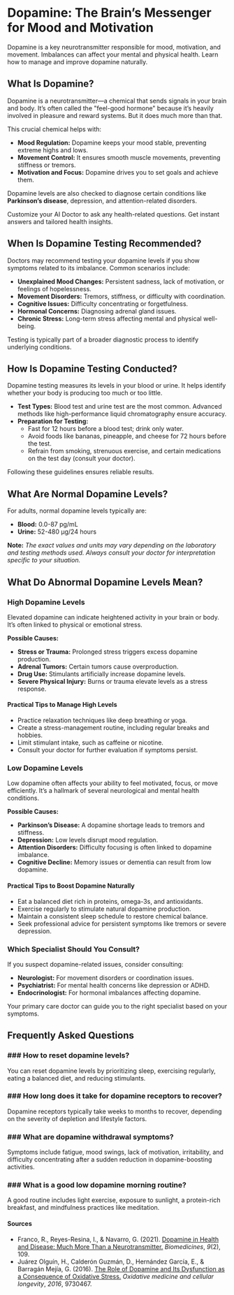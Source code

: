 # Dopamine: The Brain’s Messenger for Mood and Motivation

Dopamine is a key neurotransmitter responsible for mood, motivation, and movement. Imbalances can affect your mental and physical health. Learn how to manage and improve dopamine naturally.

## What Is Dopamine?

Dopamine is a neurotransmitter—a chemical that sends signals in your brain and body. It’s often called the "feel-good hormone" because it’s heavily involved in pleasure and reward systems. But it does much more than that.

This crucial chemical helps with:

- **Mood Regulation:** Dopamine keeps your mood stable, preventing extreme highs and lows.
- **Movement Control:** It ensures smooth muscle movements, preventing stiffness or tremors.
- **Motivation and Focus:** Dopamine drives you to set goals and achieve them.

Dopamine levels are also checked to diagnose certain conditions like **Parkinson’s disease**, depression, and attention-related disorders.

Customize your AI Doctor to ask any health-related questions. Get instant answers and tailored health insights.

## When Is Dopamine Testing Recommended?

Doctors may recommend testing your dopamine levels if you show symptoms related to its imbalance. Common scenarios include:

- **Unexplained Mood Changes:** Persistent sadness, lack of motivation, or feelings of hopelessness.
- **Movement Disorders:** Tremors, stiffness, or difficulty with coordination.
- **Cognitive Issues:** Difficulty concentrating or forgetfulness.
- **Hormonal Concerns:** Diagnosing adrenal gland issues.
- **Chronic Stress:** Long-term stress affecting mental and physical well-being.

Testing is typically part of a broader diagnostic process to identify underlying conditions.

## How Is Dopamine Testing Conducted?

Dopamine testing measures its levels in your blood or urine. It helps identify whether your body is producing too much or too little.

- **Test Types:** Blood test and urine test are the most common. Advanced methods like high-performance liquid chromatography ensure accuracy.
- **Preparation for Testing:**
  - Fast for 12 hours before a blood test; drink only water.
  - Avoid foods like bananas, pineapple, and cheese for 72 hours before the test.
  - Refrain from smoking, strenuous exercise, and certain medications on the test day (consult your doctor).

Following these guidelines ensures reliable results.

## What Are Normal Dopamine Levels?

For adults, normal dopamine levels typically are:

- **Blood:** 0.0-87 pg/mL
- **Urine:** 52-480 µg/24 hours

**Note:** _The exact values and units may vary depending on the laboratory and testing methods used. Always consult your doctor for interpretation specific to your situation._

## What Do Abnormal Dopamine Levels Mean?

### High Dopamine Levels

Elevated dopamine can indicate heightened activity in your brain or body. It’s often linked to physical or emotional stress.

**Possible Causes:**

- **Stress or Trauma:** Prolonged stress triggers excess dopamine production.
- **Adrenal Tumors:** Certain tumors cause overproduction.
- **Drug Use:** Stimulants artificially increase dopamine levels.
- **Severe Physical Injury:** Burns or trauma elevate levels as a stress response.

#### Practical Tips to Manage High Levels

- Practice relaxation techniques like deep breathing or yoga.
- Create a stress-management routine, including regular breaks and hobbies.
- Limit stimulant intake, such as caffeine or nicotine.
- Consult your doctor for further evaluation if symptoms persist.

### Low Dopamine Levels

Low dopamine often affects your ability to feel motivated, focus, or move efficiently. It’s a hallmark of several neurological and mental health conditions.

**Possible Causes:**

- **Parkinson’s Disease:** A dopamine shortage leads to tremors and stiffness.
- **Depression:** Low levels disrupt mood regulation.
- **Attention Disorders:** Difficulty focusing is often linked to dopamine imbalance.
- **Cognitive Decline:** Memory issues or dementia can result from low dopamine.

#### Practical Tips to Boost Dopamine Naturally

- Eat a balanced diet rich in proteins, omega-3s, and antioxidants.
- Exercise regularly to stimulate natural dopamine production.
- Maintain a consistent sleep schedule to restore chemical balance.
- Seek professional advice for persistent symptoms like tremors or severe depression.

### Which Specialist Should You Consult?

If you suspect dopamine-related issues, consider consulting:

- **Neurologist:** For movement disorders or coordination issues.
- **Psychiatrist:** For mental health concerns like depression or ADHD.
- **Endocrinologist:** For hormonal imbalances affecting dopamine.

Your primary care doctor can guide you to the right specialist based on your symptoms.

## Frequently Asked Questions

### \#\#\# How to reset dopamine levels?

You can reset dopamine levels by prioritizing sleep, exercising regularly, eating a balanced diet, and reducing stimulants.

### \#\#\# How long does it take for dopamine receptors to recover?

Dopamine receptors typically take weeks to months to recover, depending on the severity of depletion and lifestyle factors.

### \#\#\# What are dopamine withdrawal symptoms?

Symptoms include fatigue, mood swings, lack of motivation, irritability, and difficulty concentrating after a sudden reduction in dopamine-boosting activities.

### \#\#\# What is a good low dopamine morning routine?

A good routine includes light exercise, exposure to sunlight, a protein-rich breakfast, and mindfulness practices like meditation.

 #### Sources

- Franco, R., Reyes-Resina, I., & Navarro, G. (2021). [Dopamine in Health and Disease: Much More Than a Neurotransmitter.](https://pmc.ncbi.nlm.nih.gov/articles/PMC7911410/) _Biomedicines_, _9_(2), 109.
- Juárez Olguín, H., Calderón Guzmán, D., Hernández García, E., & Barragán Mejía, G. (2016). [The Role of Dopamine and Its Dysfunction as a Consequence of Oxidative Stress.](https://pmc.ncbi.nlm.nih.gov/articles/PMC4684895/) _Oxidative medicine and cellular longevity_, _2016_, 9730467.